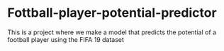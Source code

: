 # Fottball-player-potential-predictor
This is a project where we make a model that predicts the potential of a football player using the FIFA 19 dataset
